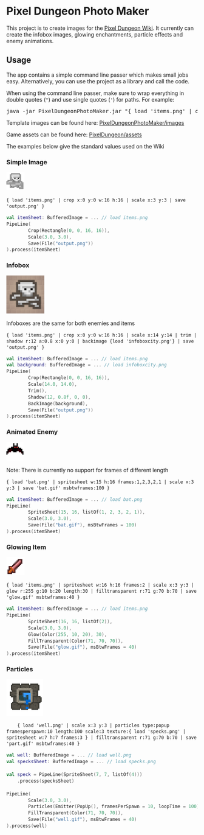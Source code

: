 Pixel Dungeon Photo Maker
======================

This project is to create images for the <a href="http://pixeldungeon.wikia.com">Pixel Dungeon Wiki</a>.
It currently can create the infobox images, glowing enchantments, particle effects and enemy animations.

## Usage

The app contains a simple command line passer which makes small jobs easy.
Alternatively, you can use the project as a library and call the code.

When using the command line passer, make sure to wrap everything in double quotes (`"`) and use single quotes (`'`) for paths. For example:

<pre>
java -jar PixelDungeonPhotoMaker.jar "{ load 'items.png' | crop x:0 y:0 w:16 h:16 | scale x:3 y:3 | save 'output.png' }"
</pre>

Template images can be found here: [PixelDungeonPhotoMaker/images](https://github.com/mdsimmo/PixelDungeonPhotoMaker/tree/master/images)

Game assets can be found here: [PixelDungeon/assets](https://github.com/watabou/pixel-dungeon/tree/master/assets)

The examples below give the standard values used on the Wiki

### Simple Image

![Simple Image Example](https://github.com/mdsimmo/PixelDungeonPhotoMaker/raw/master/src/main/resources/example_simple.png)

    { load 'items.png' | crop x:0 y:0 w:16 h:16 | scale x:3 y:3 | save 'output.png' }

```kotlin
val itemSheet: BufferedImage = ... // load items.png
PipeLine(
        Crop(Rectangle(0, 0, 16, 16)),
        Scale(3.0, 3.0),
        Save(File("output.png"))
).process(itemSheet)
```

### Infobox

<img src="https://github.com/mdsimmo/PixelDungeonPhotoMaker/raw/master/src/main/resources/example_infobox.png" width="100" alt="Infobox Example" />

Infoboxes are the same for both enemies and items
   
    { load 'items.png' | crop x:0 y:0 w:16 h:16 | scale x:14 y:14 | trim | shadow r:12 a:0.8 x:0 y:0 | backimage {load 'infoboxcity.png'} | save 'output.png' }
    
```kotlin
val itemSheet: BufferedImage = ... // load items.png
val background: BufferedImage = ... // load infoboxcity.png
PipeLine(
        Crop(Rectangle(0, 0, 16, 16)),
        Scale(14.0, 14.0),
        Trim(),
        Shadow(12, 0.8f, 0, 0),
        BackImage(background),
        Save(File("output.png"))
).process(itemSheet)
```    

### Animated Enemy

![Animated Enemy Example](https://github.com/mdsimmo/PixelDungeonPhotoMaker/raw/master/src/main/resources/example_enemy.gif)

Note: There is currently no support for frames of different length 

    { load 'bat.png' | spritesheet w:15 h:16 frames:1,2,3,2,1 | scale x:3 y:3 | save 'bat.gif' msbtwframes:100 }

```kotlin
val itemSheet: BufferedImage = ... // load bat.png
PipeLine(
        SpriteSheet(15, 16, listOf(1, 2, 3, 2, 1)),
        Scale(3.0, 3.0),
        Save(File("bat.gif"), msBtwFrames = 100)
).process(itemSheet)
```    

### Glowing Item

![Glowing Item Example](https://github.com/mdsimmo/PixelDungeonPhotoMaker/raw/master/src/main/resources/example_glow.gif)

    { load 'items.png' | spritesheet w:16 h:16 frames:2 | scale x:3 y:3 | glow r:255 g:10 b:20 length:30 | filltransparent r:71 g:70 b:70 | save 'glow.gif' msbtwframes:40 }
    
```kotlin
val itemSheet: BufferedImage = ... // load items.png
PipeLine(
        SpriteSheet(16, 16, listOf(2)),
        Scale(3.0, 3.0),
        Glow(Color(255, 10, 20), 30),
        FillTransparent(Color(71, 70, 70)),
        Save(File("glow.gif"), msBtwFrames = 40)
).process(itemSheet)
```

### Particles

![Particles Example](https://github.com/mdsimmo/PixelDungeonPhotoMaker/raw/master/src/main/resources/example_particles.gif)

        { load 'well.png' | scale x:3 y:3 | particles type:popup framesperspawn:10 length:100 scale:3 texture:{ load 'specks.png' | spritesheet w:7 h:7 frames:3 } | filltransparent r:71 g:70 b:70 | save 'part.gif' msbtwframes:40 } 

```kotlin
val well: BufferedImage = ... // load well.png
val specksSheet: BufferedImage = ... // load specks.png

val speck = PipeLine(SpriteSheet(7, 7, listOf(4)))
    .process(specksSheet)

PipeLine(
        Scale(3.0, 3.0),
        Particles(Emitter(PopUp(), framesPerSpawn = 10, loopTime = 100), specks, 3.0f, 100),
        FillTransparent(Color(71, 70, 70)),
        Save(File("well.gif"), msBtwFrames = 40)
).process(well)
```